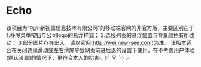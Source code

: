# Echo
该项目为“杭州新视窗信息技术有限公司”的移动端官网的非官方版，主要区别在于
1.移除菜单按钮与公司logo的悬浮样式；
2.选线列表的悬浮位置与背景颜色有所改动；
3.部分图片存在出入，请以官网(http://wei.new-see.com)为准。
该版本适合在关闭边缘滑动或左右滑屏导致网页前进后退的设置下使用，在不考虑用户体验(默认设置)的情况下，更符合本人的初衷╮(╯▽╰)╭
